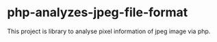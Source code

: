 # php-analyzes-jpeg-file-format
This project is library to analyse pixel information of jpeg image via php.
